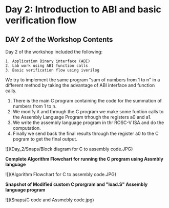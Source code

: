 # Day 2: Introduction to ABI and basic verification flow

## DAY 2 of the Workshop Contents
Day 2 of the workshop included the following:

    1. Application Binary interface (ABI)
    2. Lab work using ABI function calls
    3. Basic verification flow using iverilog

We try to implement the same program "sum of numbers from 1 to n" in a different method by taking the advantage of ABI interface and function calls.
1. There is the main C program containing the code for the summation of numbers from 1 to n.
2. We modify it and through the C program we make some funtion calls to the Assembly Language Program trhough the registers a0 and a1.
3. We write the assembly language program in thr ROSC-V ISA and do the computation.
4. Finally we send back the final results through the register a0 to the C pogram to get the final output. 


![](Day_2/Snaps/Block diagram for C to assembly code.JPG)


**Complete Algorithm Flowchart for running the C program using Assmbly language**

![](Algorithm Flowchart for C to assembly code.JPG)

**Snapshot of Modified custom C prorgram and "load.S" Assembly language program**


![](Snaps/C code and Assmebly code.jpg)

